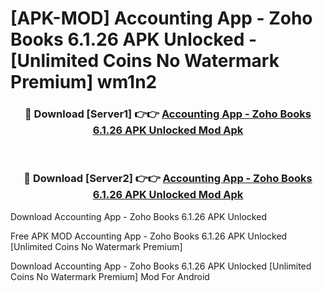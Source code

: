 # [APK-MOD] Accounting App - Zoho Books 6.1.26 APK Unlocked - [Unlimited Coins No Watermark Premium] wm1n2



<div align="center">
<h3>🔴 Download [Server1] 👉👉 <a href="https://momento.my/?title=Accounting_App_-_Zoho_Books_6.1.26_APK_Unlocked">Accounting App - Zoho Books 6.1.26 APK Unlocked Mod Apk</a></h3><br>

<h3>🔴 Download [Server2] 👉👉 <a href="https://momento.my/?title=Accounting_App_-_Zoho_Books_6.1.26_APK_Unlocked">Accounting App - Zoho Books 6.1.26 APK Unlocked Mod Apk</a></h3>
</div>



Download Accounting App - Zoho Books 6.1.26 APK Unlocked 

Free APK MOD Accounting App - Zoho Books 6.1.26 APK Unlocked [Unlimited Coins No Watermark Premium]

Download Accounting App - Zoho Books 6.1.26 APK Unlocked [Unlimited Coins No Watermark Premium] Mod For Android
